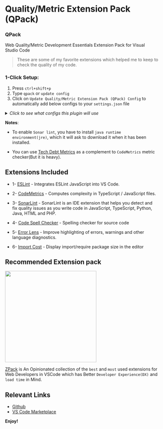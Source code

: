 # Quality/Metric Extension Pack (QPack)

### QPack

Web Quality/Metric Development Essentials Extension Pack for Visual Studio Code

> These are some of my favorite extensions which helped me to keep to check the quality of my code.

### 1-Click Setup:

1. Press `ctrl+shift+p`
2. Type `qpack` or `update config`
3. Click on `Update Quality/Metric Extension Pack (QPack) Config` to automatically add below configs to your `settings.json` file
<details>
<summary>
<i>Click to see what configs this plugin will use</i>
</summary>

```json
{
  "cSpell.userWords": [],
  "eslint.alwaysShowStatus": true,
  "eslint.codeAction.showDocumentation": {
    "enable": true
  },
  "eslint.lintTask.enable": true,
  "errorLens.statusBarMessageEnabled": true,
  "errorLens.scrollbarHackEnabled": true,
  "errorLens.fontStyleItalic": true,
  "errorLens.statusBarColorsEnabled": true,
  "errorLens.addNumberOfDiagnostics": true,
  "errorLens.addAnnotationTextPrefixes": true,
  "errorLens.gutterIconsEnabled": true,
  "errorLens.followCursor": "closestProblem"
}
```

</details>

**Notes**:

- To enable `Sonar lint`, you have to install `java runtime environment(jre)`, which it will ask to download it when it has been installed.

- You can use [Tech Debt Metrics](https://marketplace.visualstudio.com/items?itemName=Stepsize.tech-debt-tracker) as a complement to `CodeMetrics` metric checker(But it is heavy).

## Extensions Included

- 1- [ESLint](https://marketplace.visualstudio.com/items?itemName=dbaeumer.vscode-eslint) - Integrates ESLint JavaScript into VS Code.

- 2- [CodeMetrics](https://marketplace.visualstudio.com/items?itemName=kisstkondoros.vscode-codemetrics) - Computes complexity in TypeScript / JavaScript files.

- 3- [SonarLint](https://marketplace.visualstudio.com/items?itemName=SonarSource.sonarlint-vscode) - SonarLint is an IDE extension that helps you detect and fix quality issues as you write code in JavaScript, TypeScript, Python, Java, HTML and PHP.

- 4- [Code Spell Checker](https://marketplace.visualstudio.com/items?itemName=streetsidesoftware.code-spell-checker) - Spelling checker for source code

- 5- [Error Lens](https://marketplace.visualstudio.com/items?itemName=usernamehw.errorlens) - Improve highlighting of errors, warnings and other language diagnostics.

- 6- [Import Cost](https://marketplace.visualstudio.com/items?itemName=wix.vscode-import-cost) - Display import/require package size in the editor

## Recommended Extension pack

<a href="https://marketplace.visualstudio.com/items?itemName=SeyyedKhandon.zpack">
<img src="https://seyyedkhandon.gallerycdn.vsassets.io/extensions/seyyedkhandon/zpack/1.0.6/1620297423398/Microsoft.VisualStudio.Services.Icons.Default" width="300"/></a>

[ZPack](https://marketplace.visualstudio.com/items?itemName=SeyyedKhandon.zpack) is An Opinionated collection of the `best` and `most` used extensions for Web Developers in VSCode which has Better `Developer Experience(DX)` and `load time` in Mind.

## Relevant Links

- [Github](https://github.com/SeyyedKhandon/qpack)
- [VS Code Marketplace](https://marketplace.visualstudio.com/items?itemName=SeyyedKhandon.qpack)

**Enjoy!**
